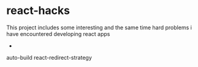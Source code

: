 # react-hacks

This project includes some interesting and the same time hard problems i have encountered developing react apps

* []()

auto-build
react-redirect-strategy